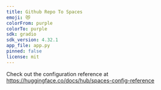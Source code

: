 ```yaml
---
title: Github Repo To Spaces
emoji: 😻
colorFrom: purple
colorTo: purple
sdk: gradio
sdk_version: 4.32.1
app_file: app.py
pinned: false
license: mit
---
```


Check out the configuration reference at https://huggingface.co/docs/hub/spaces-config-reference
